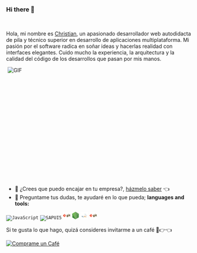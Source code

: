 ### Hi there 👋

<br />

Hola, mi nombre es [Christian](#), un apasionado desarrollador web autodidacta de pila y técnico superior en desarrollo de aplicaciones multiplataforma. Mi pasión por el software radica en soñar ideas y hacerlas realidad con interfaces elegantes. Cuido mucho la experiencia, la arquitectura y la calidad del código de los desarrollos que pasan por mis manos.

<img align="right" alt="GIF" src="https://github.com/abhisheknaiidu/abhisheknaiidu/blob/master/code.gif?raw=true" width="500" height="320" />
  
- 💼 ¿Crees que puedo encajar en tu empresa?, [házmelo saber](mailto:christian.calvo.mateos@gmail.com) 👈
- 💬 Preguntame tus dudas, te ayudaré en lo que pueda;
**languages and tools:**  

<code><img height="20" src="https://cdn-icons-png.flaticon.com/512/5968/5968292.png" alt="JavaScript"></code>
<code><img height="20" src="https://ui5.sap.com/resources/sap/ui/documentation/sdk/images/logo_ui5.png" alt="SAPUI5"></code>
<code><img height="20" src="https://raw.githubusercontent.com/github/explore/80688e429a7d4ef2fca1e82350fe8e3517d3494d/topics/git/git.png"></code>
<code><img height="20" src="https://raw.githubusercontent.com/github/explore/80688e429a7d4ef2fca1e82350fe8e3517d3494d/topics/nodejs/nodejs.png"></code>
<code><img height="20" src="https://raw.githubusercontent.com/github/explore/80688e429a7d4ef2fca1e82350fe8e3517d3494d/topics/mysql/mysql.png"></code>
<code><img height="20" src="https://raw.githubusercontent.com/github/explore/80688e429a7d4ef2fca1e82350fe8e3517d3494d/topics/git/git.png"></code>

<!--END_SECTION:waka-->

Si te gusta lo que hago, quizá consideres invitarme a un café 🥺👉👈

<a href="#" target="_blank"><img src="https://cdn.buymeacoffee.com/buttons/v2/default-red.png" alt="Comprame un Café" width="150" ></a>
